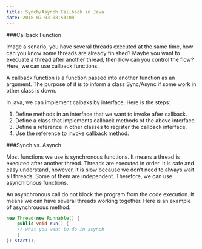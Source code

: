 ```yaml
---
title: Synch/Asynch Callback in Java
date: 2018-07-03 08:53:08
---
```


###Callback Function

Image a senario, you have several threads executed at the same time, how can you know some threads are already finished? Maybe you want to execuate a thread after another thread, then how can you control the flow? Here, we can use callback functions.

A callback function is a function passed into another function as an argument. The purpose of it is to inform a class Sync/Async if some work in other class is down.

In java, we can implement calbaks by interface. Here is the steps:

1. Define methods in an interface that we want to invoke after callback.
2. Define a class that implements callback methods of the above interface.
3. Define a reference in other classes to register the callback interface.
4. Use the reference to invoke callback method.

###Synch vs. Asynch

Most functions we use is synchronous functions. It means a thread is executed after another thread. Threads are executed in order. It is safe and easy understand, however, it is slow because we don’t need to always wait all threads. Some of them are independent. Therefore, we can use asynchronous functions.

An asynchronous call do not block the program from the code execution. It means we can have several threads working together. Here is an example of asynchrouous method:

```java
new Thread(new Runnable() {
    public void run() {
    // what you want to do in asynch
    }
}).start();
```
